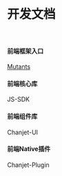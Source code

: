 # 开发文档
<br/>

#### 前端框架入口
[Mutants](mutants/mutants.html)

#### 前端核心库 
JS-SDK


#### 前端组件库
Chanjet-UI


#### 前端Native插件
Chanjet-Plugin